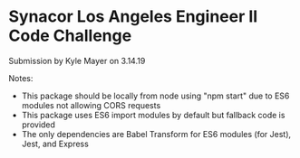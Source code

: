 # Synacor Los Angeles Engineer II Code Challenge

Submission by Kyle Mayer on 3.14.19

Notes:
- This package should be locally from node using "npm start" due to ES6 modules not allowing CORS requests
- This package uses ES6 import modules by default but fallback code is provided
- The only dependencies are Babel Transform for ES6 modules (for Jest), Jest, and Express
